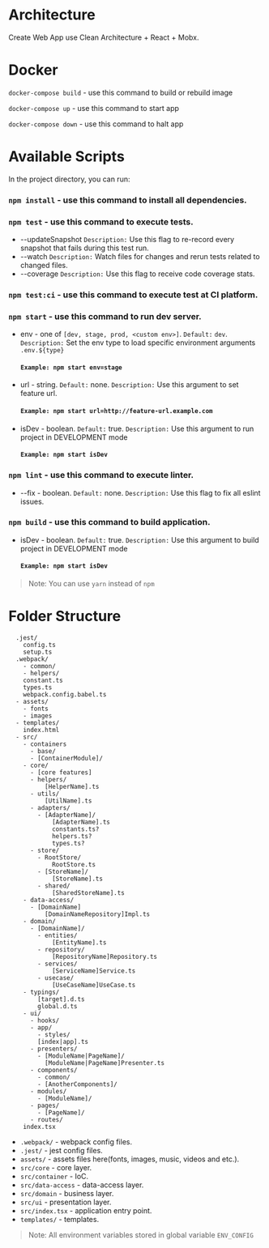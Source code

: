 
# Architecture

Create Web App use Clean Architecture + React + Mobx. 

# Docker

`docker-compose build` - use this command to build or rebuild image

`docker-compose up` - use this command to start app

`docker-compose down` - use this command to halt app

# Available Scripts

In the project directory, you can run:
### `npm install` - use this command to install all dependencies.
### `npm test` - use this command to execute tests.
  * --updateSnapshot
    `Description:` Use this flag to re-record every snapshot that fails during this test run.
  * --watch
    `Description:` Watch files for changes and rerun tests related to changed files.
  * --coverage
    `Description:` Use this flag to receive code coverage stats.
### `npm test:ci` - use this command to execute test at CI platform.
### `npm start` - use this command to run dev server.

  * env - one of `[dev, stage, prod, <custom env>]`. 
      `Default:` `dev`.
      `Description:` Set the env type to load specific environment arguments `.env.${type}`
      #### `Example: npm start env=stage`
  * url - string. 
      `Default:` none.
      `Description:` Use this argument to set feature url.
      #### `Example: npm start url=http://feature-url.example.com`
  * isDev - boolean.
      `Default:` true.
      `Description:` Use this argument to run project in DEVELOPMENT mode
      #### `Example: npm start isDev`

### `npm lint` - use this command to execute linter.
  * --fix - boolean.
    `Default:` none.
    `Description:` Use this flag to fix all eslint issues.

### `npm build` - use this command to build application.
  * isDev - boolean.
      `Default:` true.
      `Description:` Use this argument to build project in DEVELOPMENT mode
      #### `Example: npm start isDev`

>Note: You can use `yarn` instead of `npm`

# Folder Structure
```
  .jest/
    config.ts
    setup.ts
  .webpack/
    - common/
    - helpers/
    constant.ts
    types.ts
    webpack.config.babel.ts
  - assets/
    - fonts
    - images
  - templates/
    index.html
  - src/
    - containers
      - base/
      - [ContainerModule]/
    - core/
      - [core features]
      - helpers/
          [HelperName].ts
      - utils/
          [UtilName].ts
      - adapters/
        - [AdapterName]/
            [AdapterName].ts
            constants.ts?
            helpers.ts?
            types.ts?
      - store/
        - RootStore/
            RootStore.ts
        - [StoreName]/
            [StoreName].ts
        - shared/
            [SharedStoreName].ts
    - data-access/
      - [DomainName]
          [DomainNameRepository]Impl.ts
    - domain/
      - [DomainName]/
        - entities/
            [EntityName].ts
        - repository/
            [RepositoryName]Repository.ts
        - services/
            [ServiceName]Service.ts
        - usecase/
            [UseCaseName]UseCase.ts
    - typings/
        [target].d.ts
        global.d.ts
    - ui/
      - hooks/
      - app/
        - styles/
        [index|app].ts
      - presenters/
        - [ModuleName|PageName]/
          [ModuleName|PageName]Presenter.ts
      - components/
        - common/
        - [AnotherComponents]/
      - modules/
        - [ModuleName]/
      - pages/
        - [PageName]/
      - routes/
    index.tsx
```

* `.webpack/` - webpack config files.
* `.jest/` - jest config files.
* `assets/` - assets files here(fonts, images, music, videos and etc.).
* `src/core` - core layer.
* `src/container` - IoC.
* `src/data-access` - data-access layer.
* `src/domain` - business layer.
* `src/ui` - presentation layer.
* `src/index.tsx` - application entry point.
* `templates/` - templates.

>Note: All environment variables stored in global variable `ENV_CONFIG`
